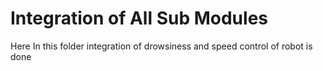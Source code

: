 # Integration of All Sub Modules
Here In this folder integration of drowsiness and speed control of robot is done


